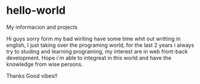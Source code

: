 # hello-world
My informacion and projects

Hi guys sorry form my bad wiriting have some time whit out writting in english, I just taking over the programing world, 
for the last 2 years i always try to studing and learning programing, my interest are in web front-back development.
Hope i´m able to integreat in this world and have the knowledge from wise persons.

Thanks Good vibes!!
